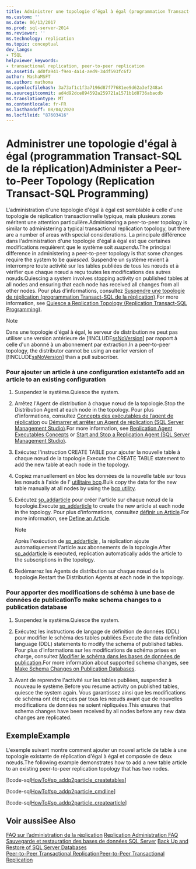 ```yaml
---
title: Administrer une topologie d’égal à égal (programmation Transact-SQL de la réplication) | Microsoft Docs
ms.custom: ''
ms.date: 06/13/2017
ms.prod: sql-server-2014
ms.reviewer: ''
ms.technology: replication
ms.topic: conceptual
dev_langs:
- TSQL
helpviewer_keywords:
- transactional replication, peer-to-peer replication
ms.assetid: 4d0fa941-f9ea-4a14-aed9-34df593fc6f2
author: MashaMSFT
ms.author: mathoma
ms.openlocfilehash: 3a73af1c1f3a7196d87f77681ee9d62a3ef248a4
ms.sourcegitcommit: ad4d92dce894592a259721a1571b1d8736abacdb
ms.translationtype: MT
ms.contentlocale: fr-FR
ms.lasthandoff: 08/04/2020
ms.locfileid: "87603416"
---
```

# <a name="administer-a-peer-to-peer-topology-replication-transact-sql-programming"></a><span data-ttu-id="e40ec-102">Administrer une topologie d'égal à égal (programmation Transact-SQL de la réplication)</span><span class="sxs-lookup"><span data-stu-id="e40ec-102">Administer a Peer-to-Peer Topology (Replication Transact-SQL Programming)</span></span>
  <span data-ttu-id="e40ec-103">L'administration d'une topologie d'égal à égal est semblable à celle d'une topologie de réplication transactionnelle typique, mais plusieurs zones méritent une attention particulière.</span><span class="sxs-lookup"><span data-stu-id="e40ec-103">Administering a peer-to-peer topology is similar to administering a typical transactional replication topology, but there are a number of areas with special considerations.</span></span> <span data-ttu-id="e40ec-104">La principale différence dans l'administration d'une topologie d'égal à égal est que certaines modifications requièrent que le système soit *suspendu*.</span><span class="sxs-lookup"><span data-stu-id="e40ec-104">The principal difference in administering a peer-to-peer topology is that some changes require the system to be *quiesced*.</span></span> <span data-ttu-id="e40ec-105">Suspendre un système revient à interrompre toute activité sur les tables publiées de tous les nœuds et à vérifier que chaque nœud a reçu toutes les modifications des autres nœuds.</span><span class="sxs-lookup"><span data-stu-id="e40ec-105">Quiescing a system involves stopping activity on published tables at all nodes and ensuring that each node has received all changes from all other nodes.</span></span> <span data-ttu-id="e40ec-106">Pour plus d’informations, consultez [Suspendre une topologie de réplication &#40;programmation Transact-SQL de la réplication&#41;](quiesce-a-replication-topology-replication-transact-sql-programming.md).</span><span class="sxs-lookup"><span data-stu-id="e40ec-106">For more information, see [Quiesce a Replication Topology &#40;Replication Transact-SQL Programming&#41;](quiesce-a-replication-topology-replication-transact-sql-programming.md).</span></span>  
  
> [!NOTE]  
>  <span data-ttu-id="e40ec-107">Dans une topologie d'égal à égal, le serveur de distribution ne peut pas utiliser une version antérieure de [!INCLUDE[ssNoVersion](../../../includes/ssnoversion-md.md)] par rapport à celle d'un abonné à un abonnement par extraction.</span><span class="sxs-lookup"><span data-stu-id="e40ec-107">In a peer-to-peer topology, the distributor cannot be using an earlier version of [!INCLUDE[ssNoVersion](../../../includes/ssnoversion-md.md)] than a pull subscriber.</span></span>  
  
### <a name="to-add-an-article-to-an-existing-configuration"></a><span data-ttu-id="e40ec-108">Pour ajouter un article à une configuration existante</span><span class="sxs-lookup"><span data-stu-id="e40ec-108">To add an article to an existing configuration</span></span>  
  
1.  <span data-ttu-id="e40ec-109">Suspendez le système.</span><span class="sxs-lookup"><span data-stu-id="e40ec-109">Quiesce the system.</span></span>  
  
2.  <span data-ttu-id="e40ec-110">Arrêtez l'Agent de distribution à chaque nœud de la topologie.</span><span class="sxs-lookup"><span data-stu-id="e40ec-110">Stop the Distribution Agent at each node in the topology.</span></span> <span data-ttu-id="e40ec-111">Pour plus d’informations, consultez [Concepts des exécutables de l’agent de réplication](../concepts/replication-agent-executables-concepts.md) ou [Démarrer et arrêter un Agent de réplication &#40;SQL Server Management Studio&#41;](../agents/start-and-stop-a-replication-agent-sql-server-management-studio.md).</span><span class="sxs-lookup"><span data-stu-id="e40ec-111">For more information, see [Replication Agent Executables Concepts](../concepts/replication-agent-executables-concepts.md) or [Start and Stop a Replication Agent &#40;SQL Server Management Studio&#41;](../agents/start-and-stop-a-replication-agent-sql-server-management-studio.md).</span></span>  
  
3.  <span data-ttu-id="e40ec-112">Exécutez l'instruction CREATE TABLE pour ajouter la nouvelle table à chaque nœud de la topologie.</span><span class="sxs-lookup"><span data-stu-id="e40ec-112">Execute the CREATE TABLE statement to add the new table at each node in the topology.</span></span>  
  
4.  <span data-ttu-id="e40ec-113">Copiez manuellement en bloc les données de la nouvelle table sur tous les nœuds à l'aide de l' [utilitaire bcp](../../../tools/bcp-utility.md).</span><span class="sxs-lookup"><span data-stu-id="e40ec-113">Bulk copy the data for the new table manually at all nodes by using the [bcp utility](../../../tools/bcp-utility.md).</span></span>  
  
5.  <span data-ttu-id="e40ec-114">Exécutez [sp_addarticle](/sql/relational-databases/system-stored-procedures/sp-addarticle-transact-sql) pour créer l'article sur chaque nœud de la topologie.</span><span class="sxs-lookup"><span data-stu-id="e40ec-114">Execute [sp_addarticle](/sql/relational-databases/system-stored-procedures/sp-addarticle-transact-sql) to create the new article at each node in the topology.</span></span> <span data-ttu-id="e40ec-115">Pour plus d’informations, consultez [définir un Article](../publish/define-an-article.md).</span><span class="sxs-lookup"><span data-stu-id="e40ec-115">For more information, see [Define an Article](../publish/define-an-article.md).</span></span>  
  
    > [!NOTE]  
    >  <span data-ttu-id="e40ec-116">Après l'exécution de [sp_addarticle](/sql/relational-databases/system-stored-procedures/sp-addarticle-transact-sql) , la réplication ajoute automatiquement l'article aux abonnements de la topologie.</span><span class="sxs-lookup"><span data-stu-id="e40ec-116">After [sp_addarticle](/sql/relational-databases/system-stored-procedures/sp-addarticle-transact-sql) is executed, replication automatically adds the article to the subscriptions in the topology.</span></span>  
  
6.  <span data-ttu-id="e40ec-117">Redémarrez les Agents de distribution sur chaque nœud de la topologie.</span><span class="sxs-lookup"><span data-stu-id="e40ec-117">Restart the Distribution Agents at each node in the topology.</span></span>  
  
### <a name="to-make-schema-changes-to-a-publication-database"></a><span data-ttu-id="e40ec-118">Pour apporter des modifications de schéma à une base de données de publication</span><span class="sxs-lookup"><span data-stu-id="e40ec-118">To make schema changes to a publication database</span></span>  
  
1.  <span data-ttu-id="e40ec-119">Suspendez le système.</span><span class="sxs-lookup"><span data-stu-id="e40ec-119">Quiesce the system.</span></span>  
  
2.  <span data-ttu-id="e40ec-120">Exécutez les instructions de langage de définition de données (DDL) pour modifier le schéma des tables publiées.</span><span class="sxs-lookup"><span data-stu-id="e40ec-120">Execute the data definition language (DDL) statements to modify the schema of published tables.</span></span> <span data-ttu-id="e40ec-121">Pour plus d’informations sur les modifications de schéma prises en charge, consultez [Modifier le schéma dans les bases de données de publication](../publish/make-schema-changes-on-publication-databases.md).</span><span class="sxs-lookup"><span data-stu-id="e40ec-121">For more information about supported schema changes, see [Make Schema Changes on Publication Databases](../publish/make-schema-changes-on-publication-databases.md).</span></span>  
  
3.  <span data-ttu-id="e40ec-122">Avant de reprendre l'activité sur les tables publiées, suspendez à nouveau le système.</span><span class="sxs-lookup"><span data-stu-id="e40ec-122">Before you resume activity on published tables, quiesce the system again.</span></span> <span data-ttu-id="e40ec-123">Vous garantissez ainsi que les modifications de schéma ont été reçues par tous les nœuds avant que de nouvelles modifications de données ne soient répliquées.</span><span class="sxs-lookup"><span data-stu-id="e40ec-123">This ensures that schema changes have been received by all nodes before any new data changes are replicated.</span></span>  
  
## <a name="example"></a><span data-ttu-id="e40ec-124">Exemple</span><span class="sxs-lookup"><span data-stu-id="e40ec-124">Example</span></span>  
 <span data-ttu-id="e40ec-125">L'exemple suivant montre comment ajouter un nouvel article de table à une topologie existante de réplication d'égal à égal et composée de deux nœuds.</span><span class="sxs-lookup"><span data-stu-id="e40ec-125">The following example demonstrates how to add a new table article to an existing peer-to-peer replication topology that has two nodes.</span></span>  
  
 [!code-sql[HowTo#sp_addp2particle_createtables](../../../snippets/tsql/SQL15/replication/howto/tsql/addp2particle.sql#sp_addp2particle_createtables)]  
  
 [!code-sql[HowTo#sp_addp2particle_cmdline](../../../snippets/tsql/SQL15/replication/howto/tsql/addp2particle.sql#sp_addp2particle_cmdline)]  
  
 [!code-sql[HowTo#sp_addp2particle_createarticle](../../../snippets/tsql/SQL15/replication/howto/tsql/addp2particle.sql#sp_addp2particle_createarticle)]  
  
## <a name="see-also"></a><span data-ttu-id="e40ec-126">Voir aussi</span><span class="sxs-lookup"><span data-stu-id="e40ec-126">See Also</span></span>  
 <span data-ttu-id="e40ec-127">[FAQ sur l’administration de la réplication](frequently-asked-questions-for-replication-administrators.md) </span><span class="sxs-lookup"><span data-stu-id="e40ec-127">[Replication Administration FAQ](frequently-asked-questions-for-replication-administrators.md) </span></span>  
 <span data-ttu-id="e40ec-128">[Sauvegarde et restauration des bases de données SQL Server](../../backup-restore/back-up-and-restore-of-sql-server-databases.md) </span><span class="sxs-lookup"><span data-stu-id="e40ec-128">[Back Up and Restore of SQL Server Databases](../../backup-restore/back-up-and-restore-of-sql-server-databases.md) </span></span>  
 [<span data-ttu-id="e40ec-129">Peer-to-Peer Transactional Replication</span><span class="sxs-lookup"><span data-stu-id="e40ec-129">Peer-to-Peer Transactional Replication</span></span>](../transactional/peer-to-peer-transactional-replication.md)  
  
  
